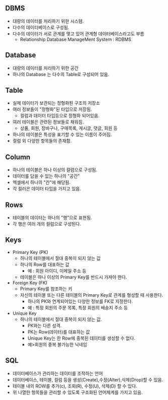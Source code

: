 ## DBMS
 * 대량의 데이터를 처리하기 위한 시스템.
 * 다수의 데이터베이스로 구성됨.
 * 다수의 데이터가 서로 관계를 맺고 있어 관계형 데이터베이스라고도 부름
     * Relationship Database ManageMent System : RDBMS

## Database
 * 대량의 데이터를 처리하기 위한 공간
 * 하나의 Database 는 다수의 Table로 구성되어 있음.

## Table  
 * 실제 데이터가 보관되는 정형화된 구조의 저장소
 * 여러 정보들이 "정형화"된 타입으로 저장됨.
   * 컬럼과 데이터 타입등으로 정형화 되어있음.
 * 여러 테이블은 관련된 정보들로 채워짐.
   * 상품, 회원, 장바구나, 구매목록, 게시글, 댓글, 회원 등
 * 하나의 테이블은 특성을 표기할 수 있는 이름이 주어짐.
 * 컬럼 외 다양한 항목들의 존재함.

## Column
  * 하나의 테이블은 하나 이상의 컬럼으로 구성됨.
  * 데이터를 담을 수 있는 하나의 "공간"
  * 엑셀에서 하나의 "칸"에 해당됨.
  * 각 컬러은 데이터 타입을 가지고 있음.

## Rows
  * 테이블의 데이터는 하나의 "행"으로 표현됨.
  * 각 행은 여러 개의 컬럼으로 구성된다.

## Keys
  * Primary Key (PK)
      * 하나의 테이블에서 절대 중복이 되지 않는 값
      * 하나의 Row를 대표하는 값
        * 예 : 회원 아이디, 이메일 주소 등
      * 테이블은 하나 이상의 Primary Key를 반드시 가져야 한다.
  * Foreign Key (FK)
      * Primary Key를 참조하는 키
      * 자신의 테이블 또는 다른 테이블의 Primary Key로 관계를 형성할 때 사용한다.
        * 하나의 PK와 연계되어있는 다양한 정보를 FK로 지정한다.
        * 예 : 특정 회원의 주문 목록, 특정 회원의 배송지 주소 등
  * Unique Key
      * 하나의 테이블에서 절대 중복이 되지 않는 값.
        * PK와는 다른 성격.
        * PK는 Row(데이터)를 대표하는 값
        * Unique Key는 한 Row에 중복된 데이터를 생성할 수 없다.
        * 예>회원의 중복 불가능한 닉네임
       
  ## SQL
   * 데이터베이스가 관리하는 데이터를 조작하는 언어
   * 데이터베이스, 테이블, 컬럼 등을 생성(Create),수정(Alter),삭제(Drop)할 수 있음.
   * 테이블 내의 ROW를 추가(c), 조회(R), 수정(U), 삭제(D) 할 수 있다.
   * 위 나열한 항목들을 관리할 수 있도록 구조화된 언어체계를 가지고 있음.

     
